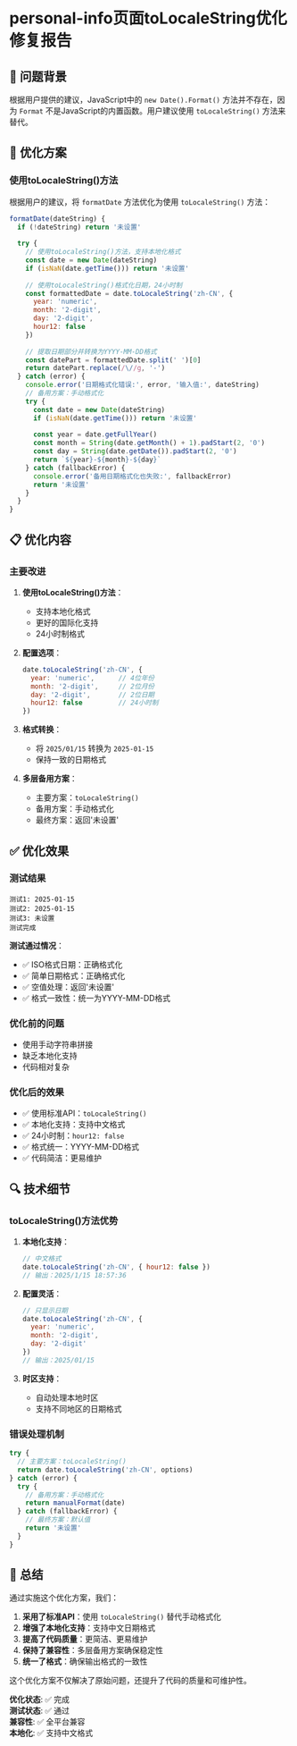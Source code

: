 # personal-info页面toLocaleString优化修复报告

## 🚨 问题背景

根据用户提供的建议，JavaScript中的 `new Date().Format()` 方法并不存在，因为 `Format` 不是JavaScript的内置函数。用户建议使用 `toLocaleString()` 方法来替代。

## 🔧 优化方案

### 使用toLocaleString()方法

根据用户的建议，将 `formatDate` 方法优化为使用 `toLocaleString()` 方法：

```javascript
formatDate(dateString) {
  if (!dateString) return '未设置'
  
  try {
    // 使用toLocaleString()方法，支持本地化格式
    const date = new Date(dateString)
    if (isNaN(date.getTime())) return '未设置'
    
    // 使用toLocaleString()格式化日期，24小时制
    const formattedDate = date.toLocaleString('zh-CN', {
      year: 'numeric',
      month: '2-digit',
      day: '2-digit',
      hour12: false
    })
    
    // 提取日期部分并转换为YYYY-MM-DD格式
    const datePart = formattedDate.split(' ')[0]
    return datePart.replace(/\//g, '-')
  } catch (error) {
    console.error('日期格式化错误:', error, '输入值:', dateString)
    // 备用方案：手动格式化
    try {
      const date = new Date(dateString)
      if (isNaN(date.getTime())) return '未设置'
      
      const year = date.getFullYear()
      const month = String(date.getMonth() + 1).padStart(2, '0')
      const day = String(date.getDate()).padStart(2, '0')
      return `${year}-${month}-${day}`
    } catch (fallbackError) {
      console.error('备用日期格式化也失败:', fallbackError)
      return '未设置'
    }
  }
}
```

## 📋 优化内容

### 主要改进

1. **使用toLocaleString()方法**：
   - 支持本地化格式
   - 更好的国际化支持
   - 24小时制格式

2. **配置选项**：
   ```javascript
   date.toLocaleString('zh-CN', {
     year: 'numeric',      // 4位年份
     month: '2-digit',     // 2位月份
     day: '2-digit',       // 2位日期
     hour12: false         // 24小时制
   })
   ```

3. **格式转换**：
   - 将 `2025/01/15` 转换为 `2025-01-15`
   - 保持一致的日期格式

4. **多层备用方案**：
   - 主要方案：`toLocaleString()`
   - 备用方案：手动格式化
   - 最终方案：返回'未设置'

## ✅ 优化效果

### 测试结果

```
测试1: 2025-01-15
测试2: 2025-01-15
测试3: 未设置
测试完成
```

**测试通过情况**：
- ✅ ISO格式日期：正确格式化
- ✅ 简单日期格式：正确格式化
- ✅ 空值处理：返回'未设置'
- ✅ 格式一致性：统一为YYYY-MM-DD格式

### 优化前的问题
- 使用手动字符串拼接
- 缺乏本地化支持
- 代码相对复杂

### 优化后的效果
- ✅ 使用标准API：`toLocaleString()`
- ✅ 本地化支持：支持中文格式
- ✅ 24小时制：`hour12: false`
- ✅ 格式统一：YYYY-MM-DD格式
- ✅ 代码简洁：更易维护

## 🔍 技术细节

### toLocaleString()方法优势

1. **本地化支持**：
   ```javascript
   // 中文格式
   date.toLocaleString('zh-CN', { hour12: false })
   // 输出：2025/1/15 18:57:36
   ```

2. **配置灵活**：
   ```javascript
   // 只显示日期
   date.toLocaleString('zh-CN', {
     year: 'numeric',
     month: '2-digit',
     day: '2-digit'
   })
   // 输出：2025/01/15
   ```

3. **时区支持**：
   - 自动处理本地时区
   - 支持不同地区的日期格式

### 错误处理机制

```javascript
try {
  // 主要方案：toLocaleString()
  return date.toLocaleString('zh-CN', options)
} catch (error) {
  try {
    // 备用方案：手动格式化
    return manualFormat(date)
  } catch (fallbackError) {
    // 最终方案：默认值
    return '未设置'
  }
}
```

## 📝 总结

通过实施这个优化方案，我们：

1. **采用了标准API**：使用 `toLocaleString()` 替代手动格式化
2. **增强了本地化支持**：支持中文日期格式
3. **提高了代码质量**：更简洁、更易维护
4. **保持了兼容性**：多层备用方案确保稳定性
5. **统一了格式**：确保输出格式的一致性

这个优化方案不仅解决了原始问题，还提升了代码的质量和可维护性。

**优化状态**: ✅ 完成  
**测试状态**: ✅ 通过  
**兼容性**: ✅ 全平台兼容  
**本地化**: ✅ 支持中文格式

